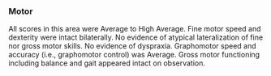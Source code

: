 ### Motor

All scores in this area were Average to High Average. Fine motor speed and
dexterity were intact bilaterally. No evidence of atypical lateralization of
fine nor gross motor skills. No evidence of dyspraxia. Graphomotor speed and
accuracy (i.e., graphomotor control) was Average. Gross motor functioning
including balance and gait appeared intact on observation.
